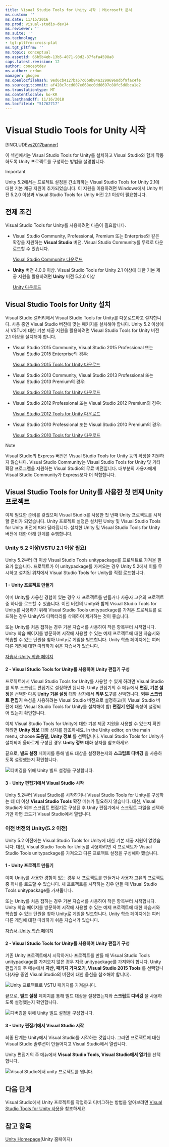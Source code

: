 ```yaml
---
title: Visual Studio Tools for Unity 시작 | Microsoft 문서
ms.custom: ''
ms.date: 11/15/2016
ms.prod: visual-studio-dev14
ms.reviewer: ''
ms.suite: ''
ms.technology:
- tgt-pltfrm-cross-plat
ms.tgt_pltfrm: ''
ms.topic: conceptual
ms.assetid: 66b5b4eb-13b5-4071-98d2-87fafa4598a8
caps.latest.revision: 12
author: conceptdev
ms.author: crdun
manager: ghogen
ms.openlocfilehash: 9ed6cb4127ba57c6b9b84a32996968dbf9fac4fe
ms.sourcegitcommit: af428c7ccd007e668ec0dd8697c88fc5d8bca1e2
ms.translationtype: MT
ms.contentlocale: ko-KR
ms.lasthandoff: 11/16/2018
ms.locfileid: "51762717"
---
```

# <a name="getting-started-with-visual-studio-tools-for-unity"></a>Visual Studio Tools for Unity 시작
[!INCLUDE[vs2017banner](../includes/vs2017banner.md)]

  
이 섹션에서는 Visual Studio Tools for Unity를 설치하고 Visual Studio와 함께 작동하도록 Unity 프로젝트를 구성하는 방법을 설명합니다.  
  
> [!IMPORTANT]
>  Unity 5.2에서는 프로젝트 설정을 간소화하는 Visual Studio Tools for Unity 2.1에 대한 기본 제공 지원이 추가되었습니다. 이 지원을 이용하려면 Windows에서 Unity 버전 5.2.0 이상과 Visual Studio Tools for Unity 버전 2.1 이상이 필요합니다.  
  
## <a name="prerequisites"></a>전제 조건  
 Visual Studio Tools for Unity를 사용하려면 다음이 필요합니다.  
  
-   Visual Studio Community, Professional, Premium 또는 Enterprise와 같은 확장을 지원하는 **Visual Studio** 버전. Visual Studio Community를 무료로 다운로드할 수 있습니다.  
  
     [Visual Studio Community 다운로드](http://www.visualstudio.com/downloads/download-visual-studio-vs)  
  
-   **Unity** 버전 4.0.0 이상. Visual Studio Tools for Unity 2.1 이상에 대한 기본 제공 지원을 활용하려면 **Unity** 버전 5.2.0 이상  
  
     [Unity 다운로드](https://unity3d.com/get-unity/download)  
  
## <a name="install-visual-studio-tools-for-unity"></a>Visual Studio Tools for Unity 설치  
 Visual Studio 갤러리에서 Visual Studio Tools for Unity를 다운로드하고 설치합니다. 사용 중인 Visual Studio 버전에 맞는 패키지를 설치해야 합니다. Unity 5.2 이상에서 VSTU에 대한 기본 제공 지원을 활용하려면 Visual Studio Tools for Unity 버전 2.1 이상을 설치해야 합니다.  
  
-   Visual Studio 2015 Community, Visual Studio 2015 Professional 또는 Visual Studio 2015 Enterprise의 경우:  
  
     [Visual Studio 2015 Tools for Unity 다운로드](https://visualstudiogallery.msdn.microsoft.com/8d26236e-4a64-4d64-8486-7df95156aba9)  
  
-   Visual Studio 2013 Community, Visual Studio 2013 Professional 또는 Visual Studio 2013 Premium의 경우:  
  
     [Visual Studio 2013 Tools for Unity 다운로드](https://visualstudiogallery.msdn.microsoft.com/20b80b8c-659b-45ef-96c1-437828fe7cf2)  
  
-   Visual Studio 2012 Professional 또는 Visual Studio 2012 Premium의 경우:  
  
     [Visual Studio 2012 Tools for Unity 다운로드](https://visualstudiogallery.msdn.microsoft.com/7ab11d2a-f413-4ed6-b3de-ff1d05157714)  
  
-   Visual Studio 2010 Professional 또는 Visual Studio 2010 Premium의 경우:  
  
     [Visual Studio 2010 Tools for Unity 다운로드](https://visualstudiogallery.msdn.microsoft.com/6e536faa-ce73-494a-a746-6a14753015f1)  
  
> [!NOTE]
>  Visual Studio의 Express 버전은 Visual Studio Tools for Unity 등의 확장을 지원하지 않습니다. Visual Studio Community는 Visual Studio Tools for Unity 및 기타 확장 프로그램을 지원하는 Visual Studio의 무료 버전입니다. 대부분의 사용자에게 Visual Studio Community가 Express보다 더 적합합니다.  
  
## <a name="your-first-unity-project-with-visual-studio-tools-for-unity"></a>Visual Studio Tools for Unity를 사용한 첫 번째 Unity 프로젝트  
 이제 필요한 준비를 갖췄으며 Visual Studio를 사용한 첫 번째 Unity 프로젝트를 시작할 준비가 되었습니다. Unity 프로젝트 설정은 설치된 Unity 및 Visual Studio Tools for Unity 버전에 따라 달라집니다. 설치한 Unity 및 Visual Studio Tools for Unity 버전에 대한 아래 단계를 수행합니다.  
  
### <a name="unity-52-and-higher-requires-vstu-21-or-higher"></a>Unity 5.2 이상(VSTU 2.1 이상 필요)  
 Unity 5.2부터 더 이상 Visual Studio Tools unitypackage를 프로젝트로 가져올 필요가 없습니다. 프로젝트가 이 unitypackage를 가져오는 경우 Unity 5.2에서 이를 무시하고 설치된 위치에서 Visual Studio Tools for Unity를 직접 로드합니다.  
  
#### <a name="1---create-a-unity-project"></a>1 - Unity 프로젝트 만들기  
 이미 Unity를 사용한 경험이 있는 경우 새 프로젝트를 만들거나 사용자 고유의 프로젝트 중 하나를 로드할 수 있습니다. 이전 버전의 Unity와 함께 Visual Studio Tools for Unity를 사용하기 위해 Visual Studio Tools unitypackage를 가져온 프로젝트를 로드하는 경우 UnityVS 디렉터리를 삭제하여 제거하는 것이 좋습니다.  
  
 또는 Unity를 처음 접하는 경우 기본 자습서를 사용하여 작은 항목부터 시작합니다. Unity 학습 페이지를 방문하여 시작에 사용할 수 있는 예제 프로젝트에 대한 자습서와 학습할 수 있는 단원을 찾아 Unity로 게임을 빌드합니다. Unity 학습 페이지에는 여러 다른 게임에 대한 따라하기 쉬운 자습서가 있습니다.  
  
 [자습서-Unity 학습 페이지](http://unity3d.com/learn/tutorials/modules)  
  
#### <a name="2---configure-unity-editor-to-use-visual-studio-tools-for-unity"></a>2 - Visual Studio Tools for Unity를 사용하여 Unity 편집기 구성  
 프로젝트에서 Visual Studio Tools for Unity를 사용할 수 있게 하려면 Visual Studio를 외부 스크립트 편집기로 설정하면 됩니다. Unity 편집기의 주 메뉴에서 **편집, 기본 설정**을 선택한 다음 **Unity 기본 설정** 대화 상자에서 **외부 도구**를 선택합니다. **외부 스크립트 편집기** 속성을 사용하려는 Visual Studio 버전으로 설정하고(이 Visual Studio 버전에 대한 Visual Studio Tools for Unity를 설치해야 함) **편집기 연결** 속성이 설정되어 있는지 확인합니다.  
  
 이제 Visual Studio Tools for Unity에 대한 기본 제공 지원을 사용할 수 있는지 확인하려면 **Unity 정보** 대화 상자를 참조하세요. In the Unity editor, on the main menu, choose **도움말, Unity 정보** 를 선택합니다. Visual Studio Tools for Unity가 설치되어 올바르게 구성된 경우 **Unity 정보** 대화 상자를 참조하세요.  
  
 끝으로, **빌드 설정** 페이지를 통해 빌드 대상을 설정했는지와 **스크립트 디버깅** 을 사용하도록 설정했는지 확인합니다.  
  
 ![디버깅을 위해 Unity 빌드 설정을 구성합니다.](../cross-platform/media/vstu-debugging-build-settings.png "vstu_debugging_build_settings")  
  
#### <a name="3---launch-visual-studio-from-the-unity-editor"></a>3 - Unity 편집기에서 Visual Studio 시작  
 Unity 5.2부터 Visual Studio를 시작하거나 Visual Studio Tools for Unity를 구성하는 데 더 이상 **Visual Studio Tools** 확장 메뉴가 필요하지 않습니다. 대신, Visual Studio가 외부 스크립트 편집기로 구성된 후 Unity 편집기에서 스크립트 파일을 선택하기만 하면 코드가 Visual Studio에서 열립니다.  
  
### <a name="previous-versions-of-unity-pre-52"></a>이전 버전의 Unity(5.2 이전)  
 Unity 5.2 이전에는 Visual Studio Tools for Unity에 대한 기본 제공 지원이 없었습니다. 대신, Visual Studio Tools for Unity를 사용하려면 각 프로젝트가 Visual Studio Tools unitypackage를 가져오고 다른 프로젝트 설정을 구성해야 했습니다.  
  
#### <a name="1---create-a-unity-project"></a>1 - Unity 프로젝트 만들기  
 이미 Unity를 사용한 경험이 있는 경우 새 프로젝트를 만들거나 사용자 고유의 프로젝트 중 하나를 로드할 수 있습니다. 새 프로젝트를 시작하는 경우 만들 때 Visual Studio Tools unitypackage를 가져옵니다.  
  
 또는 Unity를 처음 접하는 경우 기본 자습서를 사용하여 작은 항목부터 시작합니다. Unity 학습 페이지를 방문하여 시작에 사용할 수 있는 예제 프로젝트에 대한 자습서와 학습할 수 있는 단원을 찾아 Unity로 게임을 빌드합니다. Unity 학습 페이지에는 여러 다른 게임에 대한 따라하기 쉬운 자습서가 있습니다.  
  
 [자습서-Unity 학습 페이지](http://unity3d.com/learn/tutorials/modules)  
  
#### <a name="2---configure-unity-editor-to-use-visual-studio-tools-for-unity"></a>2 - Visual Studio Tools for Unity를 사용하여 Unity 편집기 구성  
 기존 Unity 프로젝트에서 시작하거나 프로젝트를 만들 때 Visual Studio Tools unitypackage를 가져오지 않은 경우 지금 unitypackage를 가져와야 합니다. Unity 편집기의 주 메뉴에서 **자산, 패키지 가져오기, Visual Studio 2015 Tools** 를 선택합니다(사용 중인 Visual Studio의 버전에 대한 옵션을 참조해야 합니다).  
  
 ![Unity 프로젝트로 VSTU 패키지를 가져옵니다.](../cross-platform/media/vstu-configure-unity-import-vstu.png "vstu_configure_unity_import_vstu")  
  
 끝으로, **빌드 설정** 페이지를 통해 빌드 대상을 설정했는지와 **스크립트 디버깅** 을 사용하도록 설정했는지 확인합니다.  
  
 ![디버깅을 위해 Unity 빌드 설정을 구성합니다.](../cross-platform/media/vstu-debugging-build-settings.png "vstu_debugging_build_settings")  
  
#### <a name="3---launch-visual-studio-from-unity-editor"></a>3 - Unity 편집기에서 Visual Studio 시작  
 최종 단계는 Unity에서 Visual Studio를 시작하는 것입니다. 그러면 프로젝트에 대한 Visual Studio 솔루션이 만들어지고 Visual Studio에서 열립니다.  
  
 Unity 편집기의 주 메뉴에서 **Visual Studio Tools, Visual Studio에서 열기**를 선택합니다.  
  
 ![Visual Studio에서 unity 프로젝트를 엽니다.](../cross-platform/media/vstu-configure-open-in-visual-studio.png "vstu_configure_open_in_visual_studio")  
  
## <a name="next-steps"></a>다음 단계  
 Visual Studio에서 Unity 프로젝트를 작업하고 디버그하는 방법을 알아보려면 [Visual Studio Tools for Unity 사용](../cross-platform/getting-started-with-visual-studio-tools-for-unity.md)을 참조하세요.  
  
## <a name="see-also"></a>참고 항목  
 [Unity Homepage](http://unity3d.com)(Unity 홈페이지)

